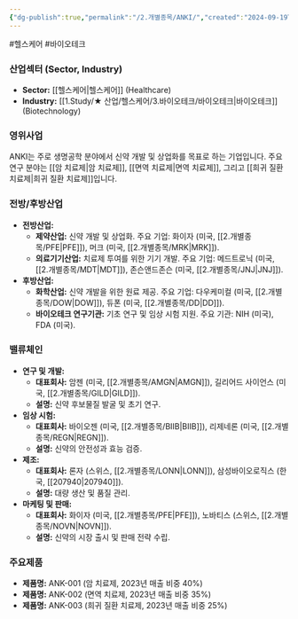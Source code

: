 ```yaml
---
{"dg-publish":true,"permalink":"/2.개별종목/ANKI/","created":"2024-09-19T14:36:44.906+09:00","updated":"2025-07-29T21:37:04.336+09:00"}
---
```


#헬스케어 #바이오테크 

### 산업섹터 (Sector, Industry)

- **Sector:** [[헬스케어\|헬스케어]] (Healthcare)
- **Industry:** [[1.Study/★ 산업/헬스케어/3.바이오테크/바이오테크\|바이오테크]] (Biotechnology)

### 영위사업

ANKI는 주로 생명공학 분야에서 신약 개발 및 상업화를 목표로 하는 기업입니다. 주요 연구 분야는 [[암 치료제\|암 치료제]], [[면역 치료제\|면역 치료제]], 그리고 [[희귀 질환 치료제\|희귀 질환 치료제]]입니다.

### 전방/후방산업

- **전방산업:**
    - **제약산업:** 신약 개발 및 상업화. 주요 기업: 화이자 (미국, [[2.개별종목/PFE\|PFE]]), 머크 (미국, [[2.개별종목/MRK\|MRK]]).
    - **의료기기산업:** 치료제 투여를 위한 기기 개발. 주요 기업: 메드트로닉 (미국, [[2.개별종목/MDT\|MDT]]), 존슨앤드존슨 (미국, [[2.개별종목/JNJ\|JNJ]]).
- **후방산업:**
    - **화학산업:** 신약 개발을 위한 원료 제공. 주요 기업: 다우케미컬 (미국, [[2.개별종목/DOW\|DOW]]), 듀폰 (미국, [[2.개별종목/DD\|DD]]).
    - **바이오테크 연구기관:** 기초 연구 및 임상 시험 지원. 주요 기관: NIH (미국), FDA (미국).

### 밸류체인

- **연구 및 개발:**
    - **대표회사:** 암젠 (미국, [[2.개별종목/AMGN\|AMGN]]), 길리어드 사이언스 (미국, [[2.개별종목/GILD\|GILD]]).
    - **설명:** 신약 후보물질 발굴 및 초기 연구.
- **임상 시험:**
    - **대표회사:** 바이오젠 (미국, [[2.개별종목/BIIB\|BIIB]]), 리제네론 (미국, [[2.개별종목/REGN\|REGN]]).
    - **설명:** 신약의 안전성과 효능 검증.
- **제조:**
    - **대표회사:** 론자 (스위스, [[2.개별종목/LONN\|LONN]]), 삼성바이오로직스 (한국, [[207940\|207940]]).
    - **설명:** 대량 생산 및 품질 관리.
- **마케팅 및 판매:**
    - **대표회사:** 화이자 (미국, [[2.개별종목/PFE\|PFE]]), 노바티스 (스위스, [[2.개별종목/NOVN\|NOVN]]).
    - **설명:** 신약의 시장 출시 및 판매 전략 수립.

### 주요제품

- **제품명:** ANK-001 (암 치료제, 2023년 매출 비중 40%)
- **제품명:** ANK-002 (면역 치료제, 2023년 매출 비중 35%)
- **제품명:** ANK-003 (희귀 질환 치료제, 2023년 매출 비중 25%)